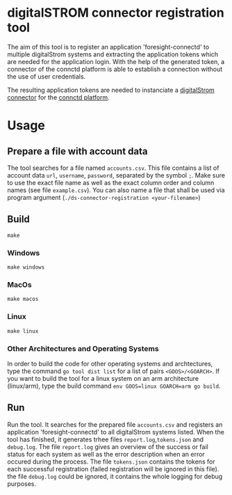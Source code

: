 # digitalSTROM connector registration tool

The aim of this tool is to register an application 'foresight-connectd' to multiple digitalStrom systems and extracting the application tokens which are needed for the application login. With the help of the generated token, a connector of the connctd platform is able to establish a connection without the use of user credentials. 

The resulting application tokens are needed to instanciate a [digitalStrom connector](https://github.com/connctd/connector-digitalstrom) for the [connctd platform](http://connctd.com).

# Usage
## Prepare a file with account data
The tool searches for a file named ```accounts.csv```. This file contains a list of account data ```url```, ```username```, ```password```, separated by the symbol ```;```.
Make sure to use the exact file name as well as the exact column order and column names (see file ```example.csv```). You can also name a file that shall be used via program argument (```./ds-connector-registration <your-filename>```)

## Build 

    make

### Windows

    make windows

### MacOs

    make macos

### Linux

    make linux

### Other Architectures and Operating Systems

In order to build the code for other operating systems and archtectures, type the command ```go tool dist list``` for a list of pairs ```<GOOS>/<GOARCH>```. If you want to build the tool for a linux system on an arm architecture (linux/arm), type the build command ```env GOOS=linux GOARCH=arm go build```.  

## Run

Run the tool. It searches for the prepared file ```accounts.csv``` and registers an application 'foresight-connectd' to all digitalStrom systems listed. When the tool has finished, it generates trhee files ```report.log```,```tokens.json``` and ```debug.log```. The file ```report.log``` gives an overview of the success or fail status for each system as well as the error description when an error occured during the process. The file ```tokens.json``` contains the tokens for each successful registration (failed registration will be ignored in this file). the file ```debug.log``` could be ignored, it contains the whole logging for debug purposes. 

